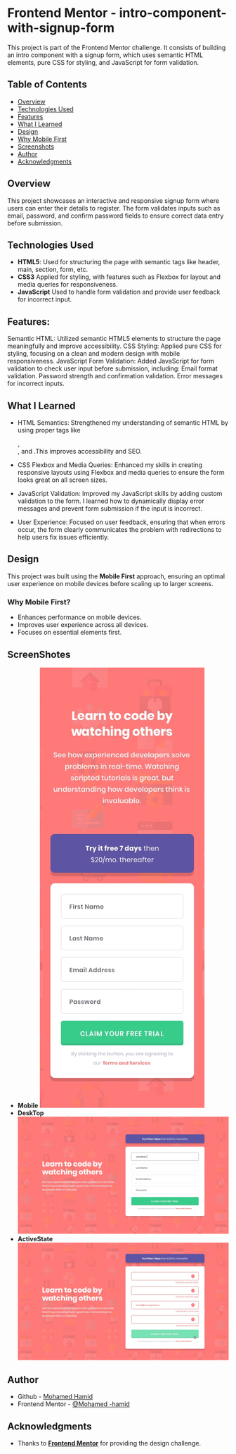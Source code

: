 # Frontend Mentor - intro-component-with-signup-form 

This project is part of the Frontend Mentor challenge. It consists of building an intro component with a signup form,
 which uses semantic HTML elements, pure CSS for styling, and JavaScript for form validation.

## Table of Contents

- [Overview](#overview)
- [Technologies Used](#technologies-used)
- [Features](#features)
- [What I Learned](#whatILearned)
- [Design](#design)
- [Why Mobile First](#WhyMobileFirst?)
- [Screenshots](#screenshots)
- [Author](#author)
- [Acknowledgments](#acknowledgments)

## Overview

This project showcases an interactive and responsive signup form where users can enter their details to register.
 The form validates inputs such as email, password, and confirm password fields to ensure correct data entry before submission.

## Technologies Used

- **HTML5**:
   Used for structuring the page with semantic tags like header, main, section, form, etc.
- **CSS3**
   Applied for styling, with features such as Flexbox for layout and media queries for responsiveness.
- **JavaScript**
   Used to handle form validation and provide user feedback for incorrect input.



## Features:

Semantic HTML: Utilized semantic HTML5 elements to structure the page meaningfully and improve accessibility.
CSS Styling: Applied pure CSS for styling, focusing on a clean and modern design with mobile responsiveness.
JavaScript Form Validation: Added JavaScript for form validation to check user input before submission, including:
Email format validation.
Password strength and confirmation validation.
Error messages for incorrect inputs.

## What I Learned
- HTML Semantics:
  Strengthened my understanding of semantic HTML by using proper tags like <section>, <form>, and <label>.This improves accessibility and SEO.

- CSS Flexbox and Media Queries:
  Enhanced my skills in creating responsive layouts using Flexbox and media queries to ensure the form looks great on all screen sizes.

- JavaScript Validation: Improved my JavaScript skills by adding custom validation to the form. 
  I learned how to dynamically display error messages and prevent form submission if the input is incorrect.

- User Experience:
  Focused on user feedback, ensuring that when errors occur, the form clearly communicates the problem with redirections to help users fix issues efficiently.

## Design

This project was built using the **Mobile First** approach, ensuring an optimal user experience on mobile devices before scaling up to larger screens.

### Why Mobile First?
- Enhances performance on mobile devices.
- Improves user experience across all devices.
- Focuses on essential elements first.

## ScreenShotes
- **Mobile**
    ![Screenshot of the Mobile Design](./design/mobile-design.jpg)   
- **DeskTop**
    ![Screenshot of the DeskTop Design](./design/desktop-design.jpg)  
- **ActiveState**
    ![Screenshot of the Active states](./design/active-states.jpg) 



## Author

- Github - [Mohamed Hamid](https://github.com/alexproman)
- Frontend Mentor - [@Mohamed -hamid](https://www.frontendmentor.io/profile/alexproman)

## Acknowledgments

- Thanks to  **[Frontend Mentor](https://www.frontendmentor.io/)** for providing the design challenge.



